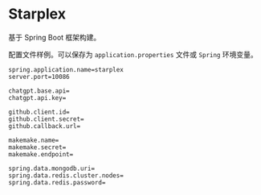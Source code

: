 # Starplex

基于 Spring Boot 框架构建。

配置文件样例。可以保存为 `application.properties` 文件或 `Spring` 环境变量。

```properties
spring.application.name=starplex
server.port=10086

chatgpt.base.api=
chatgpt.api.key=

github.client.id=
github.client.secret=
github.callback.url=

makemake.name=
makemake.secret=
makemake.endpoint=

spring.data.mongodb.uri=
spring.data.redis.cluster.nodes=
spring.data.redis.password=
```



